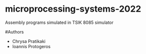 # microprocessing-systems-2022
Assembly programs simulated in TSIK 8085 simulator 

#Authors

- Chrysa Pratikaki
- Ioannis Protogeros
